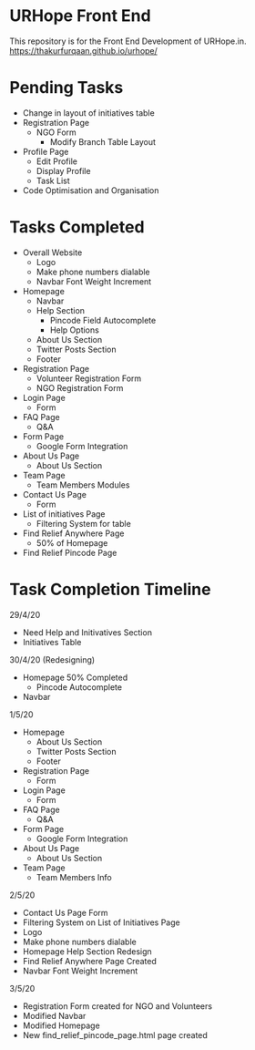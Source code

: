 # URHope Front End
This repository is for the Front End Development of URHope.in.
https://thakurfurqaan.github.io/urhope/

# Pending Tasks  

- Change in layout of initiatives table
- Registration Page
  - NGO Form 
    - Modify Branch Table Layout
- Profile Page
  - Edit Profile
  - Display Profile
  - Task List
- Code Optimisation and Organisation


# Tasks Completed
- Overall Website
  - Logo
  - Make phone numbers dialable
  - Navbar Font Weight Increment
- Homepage
  - Navbar
  - Help Section
    - Pincode Field Autocomplete
    - Help Options
  - About Us Section
  - Twitter Posts Section
  - Footer
- Registration Page
  - Volunteer Registration Form
  - NGO Registration Form
- Login Page
  - Form
- FAQ Page
  - Q&A
- Form Page
  - Google Form Integration
- About Us Page
  - About Us Section
- Team Page
  - Team Members Modules
- Contact Us Page 
  - Form
- List of initiatives Page
  - Filtering System for table
- Find Relief Anywhere Page
  - 50% of Homepage
- Find Relief Pincode Page

# Task Completion Timeline

29/4/20
- Need Help and Initivatives Section
- Initiatives Table

30/4/20 (Redesigning)
- Homepage 50% Completed
  - Pincode Autocomplete
- Navbar

1/5/20
- Homepage
  - About Us Section
  - Twitter Posts Section
  - Footer
- Registration Page
  - Form
- Login Page
  - Form
- FAQ Page
  - Q&A
- Form Page
  - Google Form Integration
- About Us Page
  - About Us Section
- Team Page
  - Team Members Info

2/5/20
- Contact Us Page Form
- Filtering System on List of Initiatives Page
- Logo
- Make phone numbers dialable
- Homepage Help Section Redesign
- Find Relief Anywhere Page Created
- Navbar Font Weight Increment

3/5/20
- Registration Form created for NGO and Volunteers
- Modified Navbar
- Modified Homepage
- New find_relief_pincode_page.html page created
